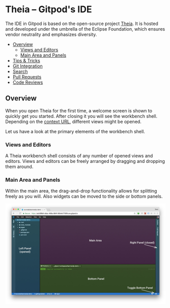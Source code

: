 # Theia – Gitpod's IDE

The IDE in Gitpod is based on the open-source project [Theia](https://theia-ide.org). It is hosted
and developed under the umbrella of the Eclipse Foundation, which ensures vendor neutrality and
emphasizes diversity.

  * [Overview](#overview)
    * [Views and Editors](#views-and-editors)
    * [Main Area and Panels](#main-area-and-panels)
  * [Tips & Tricks](52_Tips_and_Tricks.md)
  * [Git Integration](54_Git.md)
  * [Search](56_Search.md)
  * [Pull Requests](58_Pull_Requests.md)
  * [Code Reviews](59_Code_Reviews.md)

## Overview

When you open Theia for the first time, a welcome screen is shown to quickly get you started. After
closing it you will see the workbench shell. Depending on the
[context URL](30_Workspaces.md#context-urls), different views might be opened.

Let us have a look at the primary elements of the workbench shell.

### Views and Editors

A Theia workbench shell consists of any number of opened views and editors. Views and editors can be
freely arranged by dragging and dropping them around.

### Main Area and Panels

Within the main area, the drag-and-drop functionality allows for splitting freely as you will. Also
widgets can be moved to the side or bottom panels.

![](./images/workbench-shell.jpg)
